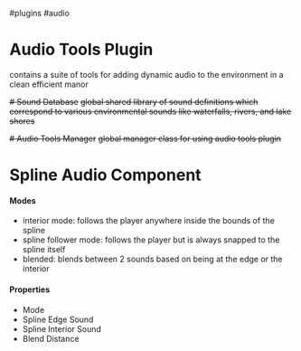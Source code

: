  #plugins  #audio



# Audio Tools Plugin
contains a suite of tools for adding dynamic audio to the environment in a clean efficient manor


~~# Sound Database~~
~~global shared library of sound definitions which correspond to various environmental sounds like waterfalls, rivers, and lake shores~~

~~# Audio Tools Manager~~
~~global manager class for using audio tools plugin~~

# Spline Audio Component

#### Modes
- interior mode: follows the player anywhere inside the bounds of the spline
- spline follower mode:  follows the player but is always snapped to the spline itself
- blended: blends between 2 sounds based on being at the edge or the interior 

#### Properties
- Mode
- Spline Edge Sound
- Spline Interior Sound
- Blend Distance


